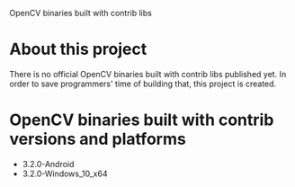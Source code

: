 OpenCV binaries built with contrib libs

# About this project
There is no official OpenCV binaries built with contrib libs published yet. In order to save programmers' time of building that, this project is created.

# OpenCV binaries built with contrib versions and platforms
- 3.2.0-Android
- 3.2.0-Windows_10_x64
